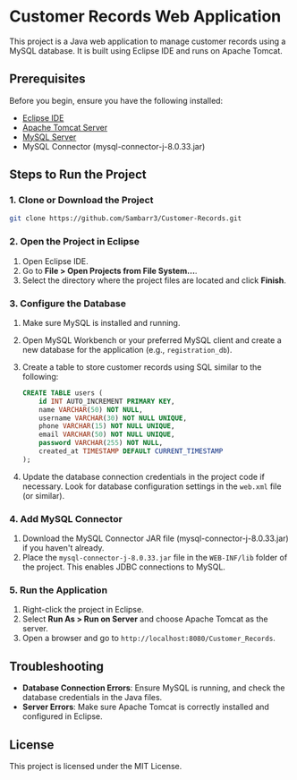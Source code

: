 # Customer Records Web Application

This project is a Java web application to manage customer records using a MySQL database. It is built using Eclipse IDE and runs on Apache Tomcat.

## Prerequisites

Before you begin, ensure you have the following installed:
- [Eclipse IDE](https://www.eclipse.org/downloads/)
- [Apache Tomcat Server](https://tomcat.apache.org/download-90.cgi)
- [MySQL Server](https://dev.mysql.com/downloads/installer/)
- MySQL Connector (mysql-connector-j-8.0.33.jar)

## Steps to Run the Project

### 1. Clone or Download the Project

  ```bash
  git clone https://github.com/Sambarr3/Customer-Records.git
  ```

### 2. Open the Project in Eclipse

1. Open Eclipse IDE.
2. Go to **File > Open Projects from File System...**.
3. Select the directory where the project files are located and click **Finish**.

### 3. Configure the Database

1. Make sure MySQL is installed and running.
2. Open MySQL Workbench or your preferred MySQL client and create a new database for the application (e.g., `registration_db`).
3. Create a table to store customer records using SQL similar to the following:

    ```sql
    CREATE TABLE users (
        id INT AUTO_INCREMENT PRIMARY KEY,
        name VARCHAR(50) NOT NULL,
        username VARCHAR(30) NOT NULL UNIQUE,
        phone VARCHAR(15) NOT NULL UNIQUE,
        email VARCHAR(50) NOT NULL UNIQUE,
        password VARCHAR(255) NOT NULL,
        created_at TIMESTAMP DEFAULT CURRENT_TIMESTAMP
    );
    ```

4. Update the database connection credentials in the project code if necessary. Look for database configuration settings in the `web.xml` file (or similar).

### 4. Add MySQL Connector

1. Download the MySQL Connector JAR file (mysql-connector-j-8.0.33.jar) if you haven't already.
2. Place the `mysql-connector-j-8.0.33.jar` file in the `WEB-INF/lib` folder of the project. This enables JDBC connections to MySQL.

### 5. Run the Application

1. Right-click the project in Eclipse.
2. Select **Run As > Run on Server** and choose Apache Tomcat as the server.
3. Open a browser and go to `http://localhost:8080/Customer_Records`.

## Troubleshooting

- **Database Connection Errors**: Ensure MySQL is running, and check the database credentials in the Java files.
- **Server Errors**: Make sure Apache Tomcat is correctly installed and configured in Eclipse.

## License

This project is licensed under the MIT License.
